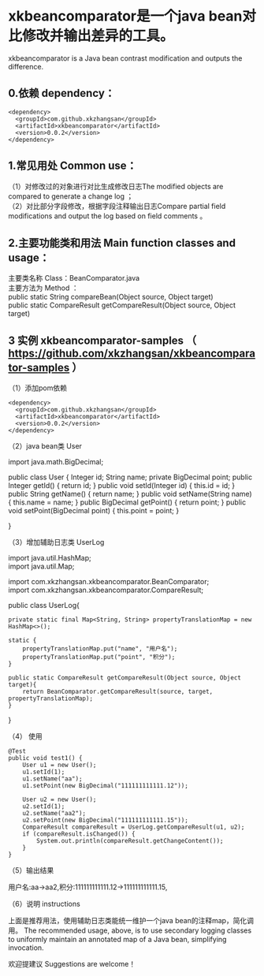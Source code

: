 # xkbeancomparator是一个java bean对比修改并输出差异的工具。  

xkbeancomparator is a Java bean contrast modification and outputs the difference.   

## 0.依赖 dependency：  

    <dependency>  
      <groupId>com.github.xkzhangsan</groupId>    
      <artifactId>xkbeancomparator</artifactId>       
      <version>0.0.2</version>    
    </dependency>    


## 1.常见用处 Common use：  

（1）对修改过的对象进行对比生成修改日志The modified objects are compared to generate a change log
           ；  
（2）对比部分字段修改，根据字段注释输出日志Compare partial field modifications and output the log based on field comments
            。  


## 2.主要功能类和用法 Main function classes and usage：  

主要类名称 Class：BeanComparator.java  
主要方法为 Method ：  
public static String compareBean(Object source, Object target)  
public static CompareResult getCompareResult(Object source, Object target)

## 3 实例 xkbeancomparator-samples （ https://github.com/xkzhangsan/xkbeancomparator-samples ）  

（1）添加pom依赖  

    <dependency>  
      <groupId>com.github.xkzhangsan</groupId>    
      <artifactId>xkbeancomparator</artifactId>       
      <version>0.0.2</version>    
    </dependency>    
    
（2）java bean类 User

import java.math.BigDecimal;

public class User {
	Integer id;
	String name;
	private BigDecimal point;
	public Integer getId() {
		return id;
	}
	public void setId(Integer id) {
		this.id = id;
	}
	public String getName() {
		return name;
	}
	public void setName(String name) {
		this.name = name;
	}
	public BigDecimal getPoint() {
		return point;
	}
	public void setPoint(BigDecimal point) {
		this.point = point;
	}
	

}

（3）增加辅助日志类  UserLog


import java.util.HashMap;  
import java.util.Map;  

import com.xkzhangsan.xkbeancomparator.BeanComparator;  
import com.xkzhangsan.xkbeancomparator.CompareResult;  

public class UserLog{

	private static final Map<String, String> propertyTranslationMap = new HashMap<>();

	static {
		propertyTranslationMap.put("name", "用户名");
		propertyTranslationMap.put("point", "积分");
	}
	
	public static CompareResult getCompareResult(Object source, Object target){
		return BeanComparator.getCompareResult(source, target, propertyTranslationMap);
	}
}

（4）   使用  

	@Test
	public void test1() {
		User u1 = new User();
		u1.setId(1);
		u1.setName("aa");
		u1.setPoint(new BigDecimal("111111111111.12"));

		User u2 = new User();
		u2.setId(1);
		u2.setName("aa2");
		u2.setPoint(new BigDecimal("111111111111.15"));
		CompareResult compareResult = UserLog.getCompareResult(u1, u2);
		if (compareResult.isChanged()) {
			System.out.println(compareResult.getChangeContent());
		}
	}
	
（5）输出结果

用户名:aa->aa2,积分:111111111111.12->111111111111.15,

（6）说明 instructions  

上面是推荐用法，使用辅助日志类能统一维护一个java bean的注释map，简化调用。
The recommended usage, above, is to use secondary logging classes to uniformly maintain an annotated map of a Java bean, simplifying invocation.

欢迎提建议 Suggestions are welcome！

